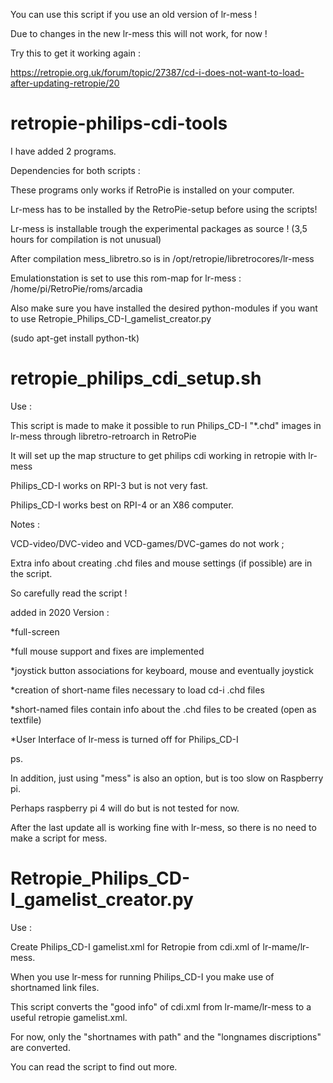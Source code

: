 You can use this script if you use an old version of lr-mess !

Due to changes in the new lr-mess this will not work, for now !

Try this to get it working again :

https://retropie.org.uk/forum/topic/27387/cd-i-does-not-want-to-load-after-updating-retropie/20


# retropie-philips-cdi-tools

I have added 2 programs.

Dependencies for both scripts : 

These programs only works if RetroPie is installed on your computer.

Lr-mess has to be installed by the RetroPie-setup before using the scripts!

Lr-mess is installable trough the experimental packages as source ! (3,5 hours for compilation is not unusual)

After compilation mess_libretro.so is in /opt/retropie/libretrocores/lr-mess 

Emulationstation is set to use this rom-map for lr-mess : /home/pi/RetroPie/roms/arcadia

Also make sure you have installed the desired python-modules if you want to use Retropie_Philips_CD-I_gamelist_creator.py

(sudo apt-get install python-tk)

# retropie_philips_cdi_setup.sh

Use :

This script is made to make it possible to run Philips_CD-I "*.chd" images in lr-mess through libretro-retroarch in RetroPie

It will set up the map structure to get philips cdi working in retropie with lr-mess

Philips_CD-I works on RPI-3 but is not very fast. 

Philips_CD-I works best on RPI-4 or an X86 computer. 


Notes :

VCD-video/DVC-video and VCD-games/DVC-games do not work ;

Extra info about creating .chd files and mouse settings (if possible) are in the script.

So carefully read the script !

added in 2020 Version :

*full-screen

*full mouse support and fixes are implemented

*joystick button associations for keyboard, mouse and eventually joystick

*creation of short-name files necessary to load cd-i .chd files

*short-named files contain info about the .chd files to be created (open as textfile)

*User Interface of lr-mess is turned off for Philips_CD-I


ps.

In addition, just using "mess" is also an option, but is too slow on Raspberry pi.

Perhaps raspberry pi 4 will do but is not tested for now.

After the last update all is working fine with lr-mess, so there is no need to make a script for mess.


# Retropie_Philips_CD-I_gamelist_creator.py

Use :

Create Philips_CD-I gamelist.xml for Retropie from cdi.xml of lr-mame/lr-mess.

When you use lr-mess for running Philips_CD-I you make use of shortnamed link files.

This script converts the "good info" of cdi.xml from lr-mame/lr-mess to a useful retropie gamelist.xml.

For now, only the "shortnames with path" and the "longnames discriptions" are converted. 

You can read the script to find out more.





